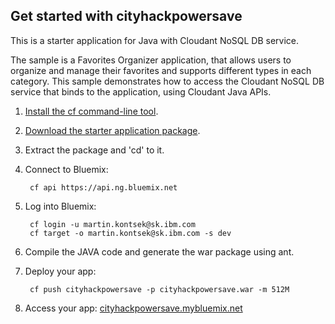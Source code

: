 Get started with cityhackpowersave
-------------------------------------
This is a starter application for Java with Cloudant NoSQL DB service.

The sample is a Favorites Organizer application, that allows users to organize and manage their favorites and supports different types in each category. This sample demonstrates how to access the Cloudant NoSQL DB service that binds to the application, using Cloudant Java APIs.

1. [Install the cf command-line tool](https://www.ng.bluemix.net/docs/#starters/BuildingWeb.html#install_cf).
2. [Download the starter application package](https://console-classic.ng.bluemix.net:443/rest/../rest/apps/b36cbc5f-1821-4cfa-b890-ed25f12001b6/starter-download).
3. Extract the package and 'cd' to it.
4. Connect to Bluemix:

		cf api https://api.ng.bluemix.net

5. Log into Bluemix:

		cf login -u martin.kontsek@sk.ibm.com
		cf target -o martin.kontsek@sk.ibm.com -s dev
		
6. Compile the JAVA code and generate the war package using ant.
7. Deploy your app:

		cf push cityhackpowersave -p cityhackpowersave.war -m 512M

8. Access your app: [cityhackpowersave.mybluemix.net](http://cityhackpowersave.mybluemix.net)

